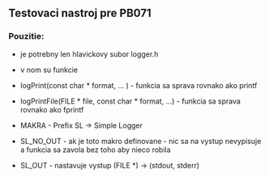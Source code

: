 ## Testovaci nastroj pre PB071

### Pouzitie:
* je potrebny len hlavickovy subor logger.h
* v nom su funkcie
 * logPrint(const char * format, ... ) - funkcia sa sprava rovnako ako printf
 * logPrintFile(FILE * file, const char * format, ...) - funkcia sa sprava rovnako ako fprintf

* MAKRA - Prefix SL -> Simple Logger
 * SL_NO_OUT - ak je toto makro definovane - nic sa na vystup nevypisuje a funkcia sa zavola bez toho aby nieco robila
 * SL_OUT - nastavuje vystup (FILE *) -> (stdout, stderr)



